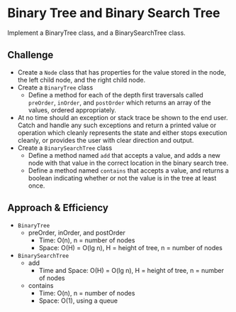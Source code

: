 # Binary Tree and Binary Search Tree
Implement a BinaryTree class, and a BinarySearchTree class.

## Challenge
- Create a `Node` class that has properties for the value stored in the node, the left child node, and the right child node.
- Create a `BinaryTree` class
  - Define a method for each of the depth first traversals called `preOrder`, `inOrder`, and `postOrder` which returns an array of the values, ordered appropriately.
- At no time should an exception or stack trace be shown to the end user. Catch and handle any such exceptions and return a printed value or operation which cleanly represents the state and either stops execution cleanly, or provides the user with clear direction and output.
- Create a `BinarySearchTree` class
  - Define a method named `add` that accepts a value, and adds a new node with that value in the correct location in the binary search tree.
  - Define a method named `contains` that accepts a value, and returns a boolean indicating whether or not the value is in the tree at least once.

## Approach & Efficiency
- `BinaryTree`
  - preOrder, inOrder, and postOrder
    - Time: O(n), n = number of nodes
    - Space: O(H) = O(lg n), H = height of tree, n = number of nodes
- `BinarySearchTree`
  - add
    - Time and Space: O(H) = O(lg n), H = height of tree, n = number of nodes
  - contains
    - Time: O(n), n = number of nodes
    - Space: O(1), using a queue
